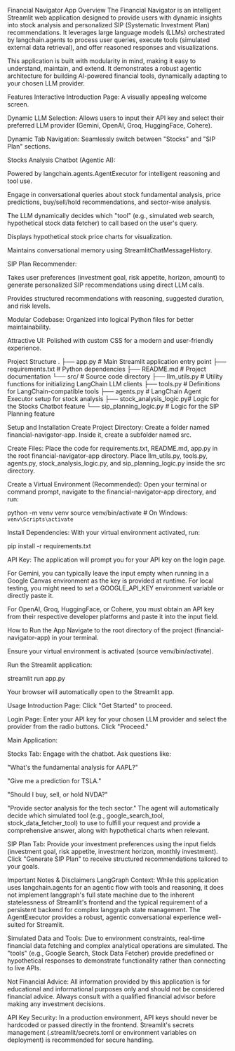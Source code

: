 Financial Navigator App
Overview
The Financial Navigator is an intelligent Streamlit web application designed to provide users with dynamic insights into stock analysis and personalized SIP (Systematic Investment Plan) recommendations. It leverages large language models (LLMs) orchestrated by langchain.agents to process user queries, execute tools (simulated external data retrieval), and offer reasoned responses and visualizations.

This application is built with modularity in mind, making it easy to understand, maintain, and extend. It demonstrates a robust agentic architecture for building AI-powered financial tools, dynamically adapting to your chosen LLM provider.

Features
Interactive Introduction Page: A visually appealing welcome screen.

Dynamic LLM Selection: Allows users to input their API key and select their preferred LLM provider (Gemini, OpenAI, Groq, HuggingFace, Cohere).

Dynamic Tab Navigation: Seamlessly switch between "Stocks" and "SIP Plan" sections.

Stocks Analysis Chatbot (Agentic AI):

Powered by langchain.agents.AgentExecutor for intelligent reasoning and tool use.

Engage in conversational queries about stock fundamental analysis, price predictions, buy/sell/hold recommendations, and sector-wise analysis.

The LLM dynamically decides which "tool" (e.g., simulated web search, hypothetical stock data fetcher) to call based on the user's query.

Displays hypothetical stock price charts for visualization.

Maintains conversational memory using StreamlitChatMessageHistory.

SIP Plan Recommender:

Takes user preferences (investment goal, risk appetite, horizon, amount) to generate personalized SIP recommendations using direct LLM calls.

Provides structured recommendations with reasoning, suggested duration, and risk levels.

Modular Codebase: Organized into logical Python files for better maintainability.

Attractive UI: Polished with custom CSS for a modern and user-friendly experience.

Project Structure
.
├── app.py                     # Main Streamlit application entry point
├── requirements.txt           # Python dependencies
├── README.md                  # Project documentation
└── src/                       # Source code directory
    ├── llm_utils.py           # Utility functions for initializing LangChain LLM clients
    ├── tools.py               # Definitions for LangChain-compatible tools
    ├── agents.py              # LangChain Agent Executor setup for stock analysis
    ├── stock_analysis_logic.py# Logic for the Stocks Chatbot feature
    └── sip_planning_logic.py  # Logic for the SIP Planning feature

Setup and Installation
Create Project Directory:
Create a folder named financial-navigator-app. Inside it, create a subfolder named src.

Create Files:
Place the code for requirements.txt, README.md, app.py in the root financial-navigator-app directory.
Place llm_utils.py, tools.py, agents.py, stock_analysis_logic.py, and sip_planning_logic.py inside the src directory.

Create a Virtual Environment (Recommended):
Open your terminal or command prompt, navigate to the financial-navigator-app directory, and run:

python -m venv venv
source venv/bin/activate  # On Windows: `venv\Scripts\activate`

Install Dependencies:
With your virtual environment activated, run:

pip install -r requirements.txt

API Key:
The application will prompt you for your API key on the login page.

For Gemini, you can typically leave the input empty when running in a Google Canvas environment as the key is provided at runtime. For local testing, you might need to set a GOOGLE_API_KEY environment variable or directly paste it.

For OpenAI, Groq, HuggingFace, or Cohere, you must obtain an API key from their respective developer platforms and paste it into the input field.

How to Run the App
Navigate to the root directory of the project (financial-navigator-app) in your terminal.

Ensure your virtual environment is activated (source venv/bin/activate).

Run the Streamlit application:

streamlit run app.py

Your browser will automatically open to the Streamlit app.

Usage
Introduction Page: Click "Get Started" to proceed.

Login Page: Enter your API key for your chosen LLM provider and select the provider from the radio buttons. Click "Proceed."

Main Application:

Stocks Tab: Engage with the chatbot. Ask questions like:

"What's the fundamental analysis for AAPL?"

"Give me a prediction for TSLA."

"Should I buy, sell, or hold NVDA?"

"Provide sector analysis for the tech sector."
The agent will automatically decide which simulated tool (e.g., google_search_tool, stock_data_fetcher_tool) to use to fulfill your request and provide a comprehensive answer, along with hypothetical charts when relevant.

SIP Plan Tab: Provide your investment preferences using the input fields (investment goal, risk appetite, investment horizon, monthly investment). Click "Generate SIP Plan" to receive structured recommendations tailored to your goals.

Important Notes & Disclaimers
LangGraph Context: While this application uses langchain.agents for an agentic flow with tools and reasoning, it does not implement langgraph's full state machine due to the inherent statelessness of Streamlit's frontend and the typical requirement of a persistent backend for complex langgraph state management. The AgentExecutor provides a robust, agentic conversational experience well-suited for Streamlit.

Simulated Data and Tools: Due to environment constraints, real-time financial data fetching and complex analytical operations are simulated. The "tools" (e.g., Google Search, Stock Data Fetcher) provide predefined or hypothetical responses to demonstrate functionality rather than connecting to live APIs.

Not Financial Advice: All information provided by this application is for educational and informational purposes only and should not be considered financial advice. Always consult with a qualified financial advisor before making any investment decisions.

API Key Security: In a production environment, API keys should never be hardcoded or passed directly in the frontend. Streamlit's secrets management (.streamlit/secrets.toml or environment variables on deployment) is recommended for secure handling.
